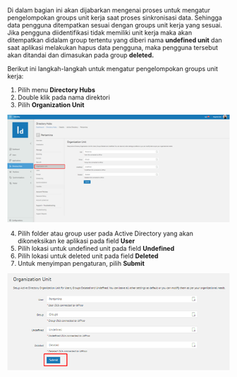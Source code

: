 Di dalam bagian ini akan dijabarkan mengenai proses untuk mengatur pengelompokan groups unit kerja saat proses sinkronisasi 
data. Sehingga data pengguna ditempatkan sesuai dengan groups unit kerja yang sesuai. Jika pengguna diidentifikasi tidak 
memiliki unit kerja maka akan ditempatkan didalam group tertentu yang diberi nama **undefined unit** dan saat aplikasi 
melakukan hapus data pengguna, maka pengguna tersebut akan ditandai dan dimasukan pada group **deleted.**

Berikut ini langkah-langkah untuk mengatur pengelompokan groups unit kerja:

1. Pilih menu **Directory Hubs**
2. Double klik pada nama direktori
3. Pilih **Organization Unit**

![Gambar](_static/Gambar4.4_1.png/?sanitize=true)

4. Pilih folder atau group user pada Active Directory yang akan dikoneksikan ke aplikasi pada field **User**
5. Pilih lokasi untuk undefined unit pada field **Undefined**
6. Pilih lokasi untuk deleted unit pada field **Deleted**
7. Untuk menyimpan pengaturan, pilih **Submit**

![Gambar](_static/Gambar4.4_2.png/?sanitize=true)